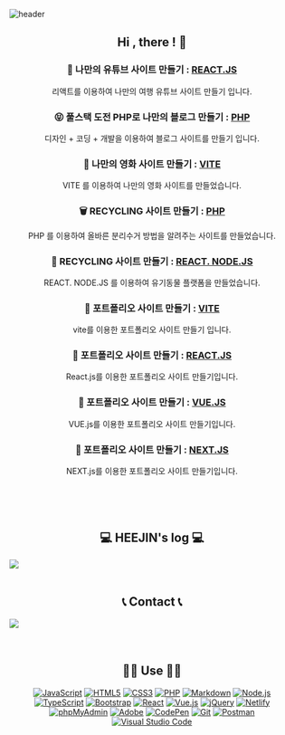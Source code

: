 ![header](https://capsule-render.vercel.app/api?type=waving&color=timeGradient&text=Welcome%20to%20HEEJIN's%20GitHub%20👋&animation=twinkling&fontSize=35&fontAlignY=40&fontAlign=70&height=250)

<div align=center>
    
## Hi , there ! 🤙

### 🥰 나만의 유튜브 사이트 만들기 : [REACT.JS](https://github.com/hee031812/youtube-project)
리액트를 이용하여 나만의 여행 유튜브 사이트 만들기 입니다.

### 😝 풀스택 도전 PHP로 나만의 블로그 만들기 : [PHP](https://github.com/hee031812/php-travel-blog)
디자인 + 코딩 + 개발을 이용하여 블로그 사이트를 만들기 입니다.

### 🤗 나만의 영화 사이트 만들기 : [VITE](https://github.com/hee031812/movie-project)
VITE 를 이용하여 나만의 영화 사이트를 만들었습니다.

### 🗑 RECYCLING 사이트 만들기 : [PHP](https://github.com/hee031812/recycle-project)
PHP 를 이용하여 올바른 분리수거 방법을 알려주는 사이트를 만들었습니다.

### 🐶 RECYCLING 사이트 만들기 : [REACT. NODE.JS](https://github.com/chfhr22/petpar)
REACT. NODE.JS 를 이용하여 유기동물 플랫폼을 만들었습니다.

### 🦕 포트폴리오 사이트 만들기 : [VITE](https://github.com/hee031812/vite-project.git)
vite를 이용한 포트폴리오 사이트 만들기 입니다.

### 🐑 포트폴리오 사이트 만들기 : [REACT.JS](https://github.com/hee031812/react-project.git)
React.js를 이용한 포트폴리오 사이트 만들기입니다.

### 🐪 포트폴리오 사이트 만들기 : [VUE.JS](https://github.com/hee031812/vue-project.git)
VUE.js를 이용한 포트폴리오 사이트 만들기입니다.

### 🐒 포트폴리오 사이트 만들기 : [NEXT.JS](https://github.com/hee031812/next-project.git)
NEXT.js를 이용한 포트폴리오 사이트 만들기입니다.

<br>
<br>
<br>

## 💻 HEEJIN's log 💻
<div style="display:flex; flex-direction:row;">
    <a href="https://wabhistory-book.tistory.com"/>
        <img src="https://img.shields.io/badge/Tistory-000000?style=for-the-badge&logo=Tistory&logoColor=white"> 
    </a>
</div><br>

## 📞 Contact 📞
<div style="display:flex; flex-direction:row;">
    <a href="mailto:hee031812@gmail.com">
        <img src="https://img.shields.io/badge/Gmail-EA4335?style=for-the-badge&logo=Gmail&logoColor=white"> 
    </a>
</div><br><br>

## 👩‍🔧 Use 👩‍🔧
<div>
  <a href="#"><img alt="JavaScript" src="https://img.shields.io/badge/JavaScript-F7DF1E?style=flat&logo=JavaScript&logoColor=white"></a>
  <a href="#"><img alt="HTML5" src="https://img.shields.io/badge/HTML5-E34F26?logo=HTML5&logoColor=white"></a>
  <a href="#"><img alt="CSS3" src="https://img.shields.io/badge/CSS3-1572B6?logo=CSS3&logoColor=white"></a>
  <a href="#"><img alt="PHP" src="https://img.shields.io/badge/PHP-777BB4?logo=PHP&logoColor=white"></a>
  <a href="#"><img alt="Markdown" src="https://img.shields.io/badge/Markdown-000?logo=Markdown&logoColor=white"></a>
  <a href="#"><img alt="Node.js" src="https://img.shields.io/badge/Node.js-339933?logo=Node.js&logoColor=white"></a>
  <a href="#"><img alt="TypeScript" src="https://img.shields.io/badge/TypeScript-3178C6?logo=TypeScript&logoColor=white"></a>
  <a href="#"><img alt="Bootstrap" src="https://img.shields.io/badge/Bootstrap-7952B3?logo=Bootstrap&logoColor=white"></a>
  <a href="#"><img alt="React" src="https://img.shields.io/badge/React-61DAFB?logo=React&logoColor=white"></a>
  <a href="#"><img alt="Vue.js" src="https://img.shields.io/badge/Vue.js-4FC08D?logo=Vue.js&logoColor=white"></a>
  <a href="#"><img alt="jQuery" src="https://img.shields.io/badge/jQuery-0769AD?logo=jQuery&logoColor=white"></a>
  <a href="#"><img alt="Netlify" src="https://img.shields.io/badge/Netlify-00C7B7?logo=Netlify&logoColor=white"></a>
  <a href="#"><img alt="phpMyAdmin" src="https://img.shields.io/badge/phpMyAdmin-6C78AF?logo=phpMyAdmin&logoColor=white"></a>
  <a href="#"><img alt="Adobe" src="https://img.shields.io/badge/Adobe-FF0000?logo=Adobe&logoColor=white"></a>
  <a href="#"><img alt="CodePen" src="https://img.shields.io/badge/CodePen-000?logo=CodePen&logoColor=white"></a>
  <a href="#"><img alt="Git" src="https://img.shields.io/badge/Git-F05032?logo=Git&logoColor=white"></a>
  <a href="#"><img alt="Postman" src="https://img.shields.io/badge/Postman-FF6C37?logo=Postman&logoColor=white"></a>
  <a href="#"><img alt="Visual Studio Code" src="https://img.shields.io/badge/Visual Studio Code-007ACC?logo=Visual Studio Code&logoColor=white"></a>
</div>
</div>

